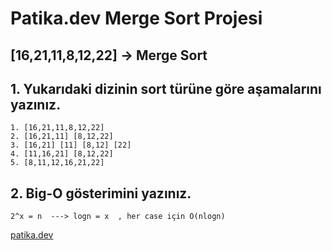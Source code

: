 # Patika.dev Merge Sort Projesi

## [16,21,11,8,12,22] -> Merge Sort

## 1. Yukarıdaki dizinin sort türüne göre aşamalarını yazınız. 

```
1. [16,21,11,8,12,22]
2. [16,21,11] [8,12,22]
3. [16,21] [11] [8,12] [22]
4. [11,16,21] [8,12,22]
5. [8,11,12,16,21,22]
```
## 2. Big-O gösterimini yazınız.

````
2^x = n  ---> logn = x  , her case için O(nlogn)
````
[patika.dev](https://www.patika.dev/)